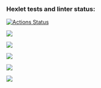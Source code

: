 ### Hexlet tests and linter status:
[![Actions Status](https://github.com/procoview/python-project-49/actions/workflows/hexlet-check.yml/badge.svg)](https://github.com/procoview/python-project-49/actions)

<a href="https://codeclimate.com/github/procoview/python-project-49/maintainability"><img src="https://api.codeclimate.com/v1/badges/d2ca59d5d5d8b5e2763d/maintainability" /></a>

<a href="https://asciinema.org/a/A0ogWW6nwh1BWmJGMtBBAt3Fd" target="_blank"><img src="https://asciinema.org/a/A0ogWW6nwh1BWmJGMtBBAt3Fd.svg" /></a>

<a href="https://asciinema.org/a/LJatzEZbZ8hyL7aygrwDvFqaB" target="_blank"><img src="https://asciinema.org/a/LJatzEZbZ8hyL7aygrwDvFqaB.svg" /></a>

<a href="https://asciinema.org/a/3d0MKywYW1cMm9IbjyPA84yxz" target="_blank"><img src="https://asciinema.org/a/3d0MKywYW1cMm9IbjyPA84yxz.svg" /></a>

<a href="https://asciinema.org/a/gnf0BaPndxDoIuDqzrau3lptT" target="_blank"><img src="https://asciinema.org/a/gnf0BaPndxDoIuDqzrau3lptT.svg" /></a>